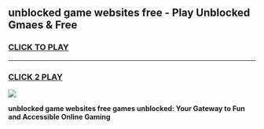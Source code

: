 
## unblocked game websites free - Play Unblocked Gmaes & Free
<h3>
<a href="https://premium.freeplayer.one?title=unblocked_game_websites_free&ref=19F">CLICK TO PLAY</a></h3>
<hr>

<h3>
<a href="https://premium.freeplayer.one?title=unblocked_game_websites_free&ref=19F">CLICK 2 PLAY</a>
  
</h3>

<a href="https://premium.freeplayer.one?title=unblocked_game_websites_free&ref=19F/"><img src="https://clearcache.store/games.png"></a>


**unblocked game websites free games unblocked: Your Gateway to Fun and Accessible Online Gaming**

